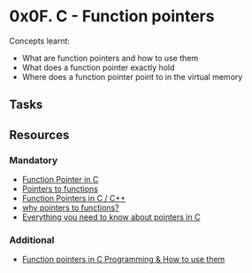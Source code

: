# 0x0F. C - Function pointers
Concepts learnt:
- What are function pointers and how to use them
- What does a function pointer exactly hold
- Where does a function pointer point to in the virtual memory


## Tasks

## Resources
### Mandatory
- [Function Pointer in C](https://www.geeksforgeeks.org/function-pointer-in-c/)
- [Pointers to functions](https://publications.gbdirect.co.uk//c_book/chapter5/function_pointers.html)
- [Function Pointers in C / C++](https://www.youtube.com/watch?v=ynYtgGUNelE)
- [why pointers to functions?](https://www.youtube.com/watch?v=sxTFSDAZM8s&feature=youtu.be)
- [Everything you need to know about pointers in C](https://boredzo.org/pointers/)

### Additional
- [Function pointers in C Programming & How to use them](https://www.youtube.com/watch?feature=shared&v=ztMTOPM4ViU)